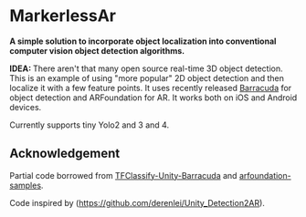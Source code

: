 # MarkerlessAr
<strong>A simple solution to incorporate object localization into conventional computer vision object detection algorithms. </strong>

<strong>IDEA: </strong> There aren't that many open source real-time 3D object detection. This is an example of using "more popular" 2D object detection and then localize it with a few feature points. It uses recently released [Barracuda](https://docs.unity3d.com/Packages/com.unity.barracuda@1.0/manual/index.html) for object detection and ARFoundation for AR. It works both on iOS and Android devices.

Currently supports tiny Yolo2 and 3 and 4.


## Acknowledgement
Partial code borrowed from [TFClassify-Unity-Barracuda](https://github.com/Syn-McJ/TFClassify-Unity-Barracuda) and [arfoundation-samples](https://github.com/Unity-Technologies/arfoundation-samples).

Code inspired by (https://github.com/derenlei/Unity_Detection2AR).
